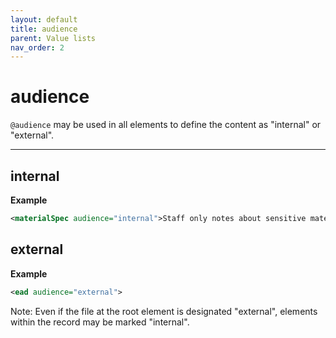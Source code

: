 ```yaml
---
layout: default
title: audience
parent: Value lists
nav_order: 2
---
```


# audience
`@audience` may be used in all elements to define the content as "internal" or "external".

___

## internal
**Example**
```xml
<materialSpec audience="internal">Staff only notes about sensitive material</materialSpec>
```

## external
**Example**
```xml
<ead audience="external">
```
Note: Even if the file at the root element is designated "external", elements within the record may be marked "internal".
